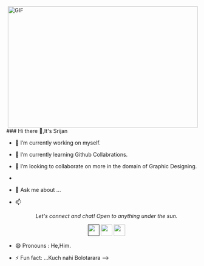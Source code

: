 <img align="right" alt="GIF" src="https://raw.githubusercontent.com/ful1e5/ful1e5/main/assets/lines.svg" width="500" height="320" />
### Hi there 👋,It's Srijan

- 🔭 I’m currently working on myself.
- 🌱 I’m currently learning Github Collabrations.
- 👯 I’m looking to collaborate on more in the domain of Graphic Designing.
-
- 💬 Ask me about ...
- 📫 <p align="center">
  <i>Let's connect and chat! Open to anything under the sun.</i>
  
  <p align="center">
    <a href="" alt="Twitter"><img src="https://twitter.com/srijan_vaishnav" height="30" width="30"></a>     
    <a href="https://www.linkedin.com/in/srijan-vaishnav-8ba282178" alt="Linkedin"><img src="https://github.com/nitish-awasthi/nitish-awasthi/blob/master/174857.png" height="30" width="30"></a>
    <a href="sri32jangmail.com" alt="Contact me"><img src="https://github.com/nitish-awasthi/nitish-awasthi/blob/master/gmail-512.webp" height="30" width="30"></a>
  </p>

- 😄 Pronouns : He,Him.
- ⚡ Fun fact: ...Kuch nahi Bolotarara
-->
